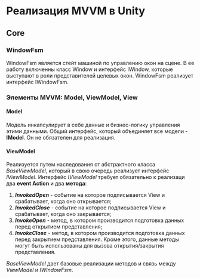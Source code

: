 # Реализация MVVM в Unity

## Core 

### WindowFsm 

WindowFsm является стейт машиной по управлению окон на сцене. В ее работу включенны класс Window и интерфейс IWindow, которые выступают в роли представителей целевых окон. 
WindowFsm реализует интерфейс IWindowFsm. 

### Элементы MVVM: Model, ViewModel, View

#### Model 
Модель инкапсулирует в себе данные и бизнес-логику управления этими данными. Общий интерфейс, который объединяет все модели - **IModel**. Он не обязателен для реализация. 

#### ViewModel
Реализуется путем наследования от абстрактного класса _BaseViewModel_, который в свою очередь реализует интерфейс _IViewModel_. 
Интерфейс _IViewModel_ требует обязательно к реализаци два **event Action** и два **метода**: 
1. _**InvokedOpen**_ - событие на которое подписывается View и срабатывает, когда оно открывается;
2. _**InvokedClose**_ - событие на которое подписывается View и срабатывает, когда оно закрывается;
3. _**InvokeOpen**_ - метод, в котором производится подготовка данных перед открытием представления;
4. _**InvokeClose**_ - метод, в котором производится подготовка данных перед закрытием представления.
Кроме этого, данные методы могут быть использованы для вызова открытия/закрытия представления.

_BaseViewModel_ дает базовые реализации методов и связь между _ViewModel_ и _IWindowFsm_.

